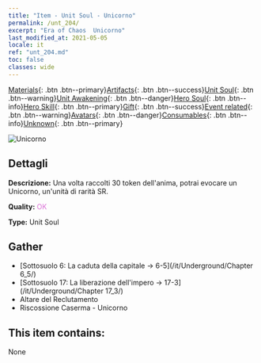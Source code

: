 ```yaml
---
title: "Item - Unit Soul - Unicorno"
permalink: /unt_204/
excerpt: "Era of Chaos  Unicorno"
last_modified_at: 2021-05-05
locale: it
ref: "unt_204.md"
toc: false
classes: wide
---
```

 [Materials](/ItemsIT/){: .btn .btn--primary}[Artifacts](/ItemsIT/Artifacts/){: .btn .btn--success}[Unit Soul](/ItemsIT/UnitSoul/){: .btn .btn--warning}[Unit Awakening](/ItemsIT/UnitAwakening/){: .btn .btn--danger}[Hero Soul](/ItemsIT/HeroSoul/){: .btn .btn--info}[Hero Skill](/ItemsIT/HeroSkill/){: .btn .btn--primary}[Gift](/ItemsIT/Gift/){: .btn .btn--success}[Event related](/ItemsIT/Events/){: .btn .btn--warning}[Avatars](/ItemsIT/Avatars/){: .btn .btn--danger}[Consumables](/ItemsIT/Consumables/){: .btn .btn--info}[Unknown](/ItemsIT/Unknown/){: .btn .btn--primary}

 ![Unicorno](/images/u/ti_dujiaoshou.jpg)

## Dettagli
 **Descrizione:** Una volta raccolti 30 token dell'anima, potrai evocare un Unicorno, un'unità di rarità SR.

 **Quality:** <span style="color: #DA70D6">OK</span>

 **Type:** Unit Soul

## Gather

*    [Sottosuolo 6: La caduta della capitale -> 6-5](/it/Underground/Chapter 6_5/) 
*    [Sottosuolo 17: La liberazione dell'impero -> 17-3](/it/Underground/Chapter 17_3/) 
*    Altare del Reclutamento 
*    Riscossione Caserma - Unicorno 

## This item contains:

  None


